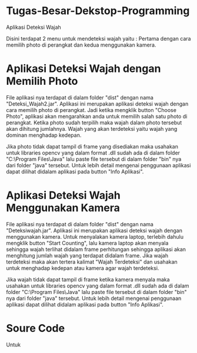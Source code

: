 # Tugas-Besar-Dekstop-Programming
Aplikasi Deteksi Wajah

Disini terdapat 2 menu untuk mendeteksi wajah yaitu : Pertama dengan cara memilih photo di perangkat dan kedua menggunakan kamera.

# Aplikasi Deteksi Wajah dengan Memilih Photo
File aplikasi nya terdapat di dalam folder "dist" dengan nama "Deteksi_Wajah2.jar". Aplikasi ini merupakan aplikasi deteksi wajah dengan cara memilih photo di perangkat. Jadi ketika mengklik button "Choose Photo", aplikasi akan mengarahkan anda untuk memilih salah satu photo di perangkat. Ketika photo sudah terpilih maka wajah dalam photo tersebut akan dihitung jumlahnya. Wajah yang akan terdeteksi yaitu wajah yang dominan menghadap kedepan.

Jika photo tidak dapat tampil di frame yang disediakan maka usahakan untuk libraries opencv yang dalam format .dll sudah ada di dalam folder "C:\Program Files\Java" lalu paste file tersebut di dalam folder "bin" nya dari folder "java" tersebut. Untuk lebih detail mengenai penggunaan aplikasi dapat dilihat didalam aplikasi pada button "Info Aplikasi". 

# Aplikasi Deteksi Wajah Menggunakan Kamera
File aplikasi nya terdapat di dalam folder "dist" dengan nama "Deteksiwajah.jar". Aplikasi ini merupakan aplikasi deteksi wajah dengan menggunakan kamera. Untuk menyalakan kamera laptop, terlebih dahulu mengklik button "Start Counting", lalu kamera laptop akan menyala sehingga wajah terlihat didalam frame perhitungan sehingga aplikasi akan menghitung jumlah wajah yang terdapat didalam frame. Jika wajah terdeteksi maka akan tertera kalimat "Wajah Terdeteksi" dan usahakan untuk menghadap kedepan atau kamera agar wajah terdeteksi.

Jika wajah tidak dapat tampil di frame ketika kamera menyala maka usahakan untuk libraries opencv yang dalam format .dll sudah ada di dalam folder "C:\Program Files\Java" lalu paste file tersebut di dalam folder "bin" nya dari folder "java" tersebut. Untuk lebih detail mengenai penggunaan aplikasi dapat dilihat didalam aplikasi pada button "Info Aplikasi".

# Soure Code
Untuk 
